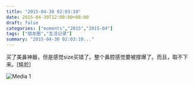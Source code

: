 ```yaml
---
title: "2015-04-30 02:03:10"
date: 2015-04-30T12:00:00+08:00
draft: false
categories: ["moments","2015","2015-04"]
tags: ["朋友圈","生活记录"]
summary: "2015-04-30 02:03:10..."
---
```


买了美鼻神器，但是感觉size买错了。整个鼻腔感觉要被撑爆了。而且，取不下来。[尴尬]

![Media 1](/Moments/photos/2015-04-30/201504300203100.jpg)

